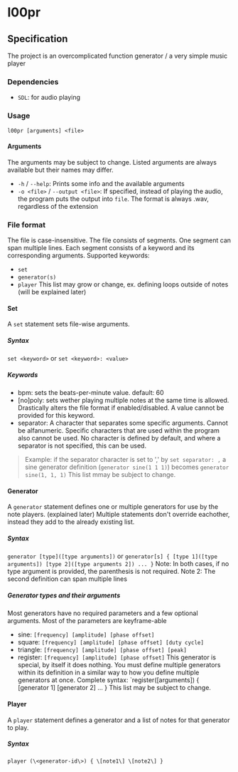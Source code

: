 # l00pr

## Specification

The project is an overcomplicated function generator / a very simple music player

### Dependencies
- `SDL`: for audio playing

### Usage
`l00pr [arguments] <file>`

#### Arguments
The arguments may be subject to change. Listed arguments are always available but their names may differ.
- `-h` / `--help`: Prints some info and the available arguments
- `-o <file>` / `--output <file>`: If specified, instead of playing the audio, the program puts the output into `file`. The format is always .wav, regardless of the extension

### File format
The file is case-insensitive. The file consists of segments. One segment can span multiple lines. Each segment consists of a keyword and its corresponding arguments.
Supported keywords:
- `set`
- `generator(s)`
- `player`
This list may grow or change, ex. defining loops outside of notes (will be explained later)

#### Set
A `set` statement sets file-wise arguments.

##### Syntax
`set <keyword>` or `set <keyword>: <value>`

##### Keywords
- bpm: sets the beats-per-minute value. default: 60
- [no]poly: sets wether playing multiple notes at the same time is allowed. Drastically alters the file format if enabled/disabled. A value cannot be provided for this keyword.
- separator: A character that separates some specific arguments. Cannot be alfanumeric. Specific characters that are used within the program also cannot be used. No character is defined by default, and where a separator is not specified, this can be used.   
> Example: if the separator character is set to ',' by `set separator: ,` a sine generator definition (`generator sine(1 1 1)`) becomes `generator sine(1, 1, 1)`
This list mmay be subject to change.

#### Generator
A `generator` statement defines one or multiple generators for use by the note players. (explained later) Multiple statements don't override eachother, instead they add to the already existing list.

##### Syntax
`generator [type]([type arguments])` or `generator[s] { [type 1]([type arguments]) [type 2]([type arguments 2]) ... }`
Note: In both cases, if no type argument is provided, the parenthesis is not required.
Note 2: The second definition can span multiple lines

##### Generator types and their arguments
Most generators have no required parameters and a few optional arguments. Most of the parameters are keyframe-able
- sine: `[frequency] [amplitude] [phase offset]`
- square: `[frequency] [amplitude] [phase offset] [duty cycle]`
- triangle: `[frequency] [amplitude] [phase offset] [peak]`
- register: `[frequency] [amplitude] [phase offset]` This generator is special, by itself it does nothing. You must define multiple generators within its definition in a similar way to how you define multiple generators at once. Complete syntax: `register([arguments]) { [generator 1] [generator 2] ... }
This list may be subject to change.

#### Player
A `player` statement defines a generator and a list of notes for that generator to play.

##### Syntax
`player (\<generator-id\>) { \[note1\] \[note2\] }`

